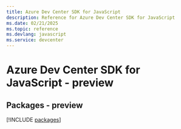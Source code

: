 ```yaml
---
title: Azure Dev Center SDK for JavaScript
description: Reference for Azure Dev Center SDK for JavaScript
ms.date: 02/21/2025
ms.topic: reference
ms.devlang: javascript
ms.service: devcenter
---
```

# Azure Dev Center SDK for JavaScript - preview
## Packages - preview
[!INCLUDE [packages](dev-center-index.md)]
